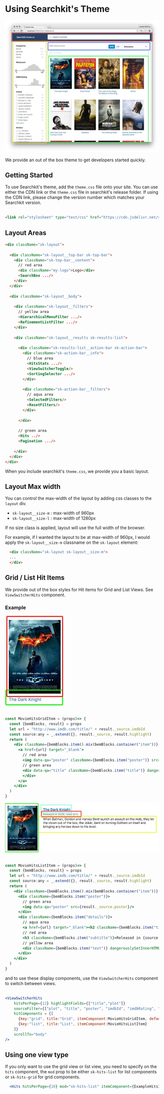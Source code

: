 # Using Searchkit's Theme

<img src="./../assets/searchkit-theme.png"/>

We provide an out of the box theme to get developers started quickly.

## Getting Started

To use Searchkit's theme, add the `theme.css` file onto your site. You can use either the CDN link or the `theme.css` file in searchkit's release folder. If using the CDN link, please change the version number which matches your Searchkit version.

```html

<link rel="stylesheet" type="text/css" href="https://cdn.jsdelivr.net/searchkit/0.7.0/theme.css">

```

## Layout Areas

```html
<div className="sk-layout">

  <div className="sk-layout__top-bar sk-top-bar">
    <div className="sk-top-bar__content">
      // red area
      <div className="my-logo">Logo</div>
      <SearchBox .../>
    </div>
  </div>

  <div className="sk-layout__body">

    <div className="sk-layout__filters">
      // yellow area
      <HierarchicalMenuFilter .../>
      <RefinementListFilter .../>
    </div>

    <div className="sk-layout__results sk-results-list">

      <div className="sk-results-list__action-bar sk-action-bar">
        <div className="sk-action-bar__info">
          // blue area
          <HitsStats .../>
          <ViewSwitcherToggle/>
          <SortingSelector .../>
        </div>

        <div className="sk-action-bar__filters">
          // aqua area
          <SelectedFilters/>
          <ResetFilters/>
        </div>

      </div>

      // green area
      <Hits ../>
      <Pagination .../>

    </div>
  </div>
</div>
```

When you include searchkit's `theme.css`, we provide you a basic layout.

## Layout Max width
You can control the max-width of the layout by adding css classes to the `layout` div.

* `sk-layout__size-m` : max-width of 960px
* `sk-layout__size-l` : max-width of 1280px

If no size class is applied, layout will use the full width of the browser.

For example, if I wanted the layout to be at max-width of 960px, I would apply the `sk-layout__size-m` classname on the `sk-layout` element:

```html
  <div className="sk-layout sk-layout__size-m">
  ...
  </div>
```

## Grid / List Hit Items
We provide out of the box styles for Hit items for Grid and List Views. See `ViewSwitcherHits` component.

### Example

<img src="./../assets/grid-view.jpg"/>

```jsx

const MovieHitsGridItem = (props)=> {
  const {bemBlocks, result} = props
  let url = "http://www.imdb.com/title/" + result._source.imdbId
  const source:any = _.extend({}, result._source, result.highlight)
  return (
    <div className={bemBlocks.item().mix(bemBlocks.container("item"))} data-qa="hit">
      <a href={url} target="_blank">
        // red area
        <img data-qa="poster" className={bemBlocks.item("poster")} src={source.poster} width="170" height="240"/>
        // green area
        <div data-qa="title" className={bemBlocks.item("title")} dangerouslySetInnerHTML={{__html:source.title}}>
        </div>
      </a>
    </div>
  )
}

```

<img src="./../assets/list-view.jpg"/>

```jsx

const MovieHitsListItem = (props)=> {
  const {bemBlocks, result} = props
  let url = "http://www.imdb.com/title/" + result._source.imdbId
  const source:any = _.extend({}, result._source, result.highlight)
  return (
    <div className={bemBlocks.item().mix(bemBlocks.container("item"))} data-qa="hit">
      <div className={bemBlocks.item("poster")}>
        // green area
        <img data-qa="poster" src={result._source.poster}/>
      </div>
      <div className={bemBlocks.item("details")}>
        // aqua area
        <a href={url} target="_blank"><h2 className={bemBlocks.item("title")} dangerouslySetInnerHTML={{__html:source.title}}></h2></a>
        // red area
        <h3 className={bemBlocks.item("subtitle")}>Released in {source.year}, rated {source.imdbRating}/10</h3>
        // yellow area
        <div className={bemBlocks.item("text")} dangerouslySetInnerHTML={{__html:source.plot}}></div>
      </div>
    </div>
  )
}

```

and to use these display components, use the `ViewSwitcherHits` component to switch between views.

```jsx

<ViewSwitcherHits
    hitsPerPage={12} highlightFields={["title","plot"]}
    sourceFilter={["plot", "title", "poster", "imdbId", "imdbRating", "year"]}
    hitComponents = {[
      {key:"grid", title:"Grid", itemComponent:MovieHitsGridItem, defaultOption:true},
      {key:"list", title:"List", itemComponent:MovieHitsListItem}
    ]}
    scrollTo="body"
/>
```

## Using one view type

If you only want to use the grid view or list view, you need to specify on the `hits` component, the `mod` prop to be either `sk-hits-list` for list components or `sk-hits-grid` for grid components.

```jsx
  <Hits hitsPerPage={10} mod="sk-hits-list" itemComponent={ExampleHitsItem}/>
```
